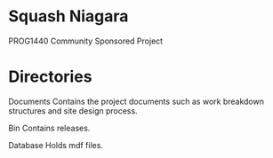 # Squash Niagara
PROG1440 Community Sponsored Project


# Directories
Documents
Contains the project documents such as work breakdown structures and site design process.

Bin
Contains releases.

Database
Holds mdf files.
